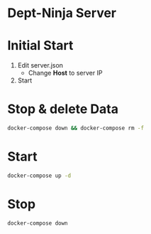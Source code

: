 # Dept-Ninja Server

# Initial Start
1) Edit server.json 
    - Change __Host__ to server IP
2) Start

# Stop & delete Data
```sh
docker-compose down && docker-compose rm -f
```

# Start
```sh
docker-compose up -d
```

# Stop
```sh
docker-compose down
```